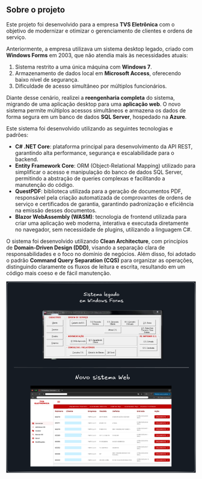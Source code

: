 <h2>Sobre o projeto</h2>

<p>
    Este projeto foi desenvolvido para a empresa <strong>TVS Eletrônica</strong> com o objetivo de modernizar e otimizar
    o gerenciamento de clientes e ordens de serviço.
</p>

<p>
    Anteriormente, a empresa utilizava um sistema desktop legado, criado com <strong>Windows Forms</strong> em 2003, 
    que não atendia mais às necessidades atuais:
</p>

<ol>
    <li>Sistema restrito a uma única máquina com <strong>Windows 7</strong>.</li>
    <li>Armazenamento de dados local em <strong>Microsoft Access</strong>, oferecendo baixo nível de segurança.</li>
    <li>Dificuldade de acesso simultâneo por múltiplos funcionários.</li>
</ol>

<p>
    Diante desse cenário, realizei a <strong>reengenharia completa</strong> do sistema, migrando de uma aplicação desktop para uma 
    <strong>aplicação web</strong>. O novo sistema permite múltiplos acessos simultâneos e armazena os dados de forma segura em um 
    banco de dados <strong>SQL Server</strong>, hospedado na <strong>Azure</strong>.
</p>

<p>Este sistema foi desenvolvido utilizando as seguintes tecnologias e padrões:</p>

<ul>
    <li>
        <strong>C# .NET Core</strong>: plataforma principal para desenvolvimento da API REST, garantindo alta performance,
        segurança e escalabilidade para o backend.
    </li>
    <li>
        <strong>Entity Framework Core</strong>: ORM (Object-Relational Mapping) utilizado para simplificar o acesso e manipulação
        do banco de dados SQL Server, permitindo a abstração de queries complexas e facilitando a manutenção do código.
    </li>
    <li>
        <strong>QuestPDF</strong>: biblioteca utilizada para a geração de documentos PDF, responsável pela criação automatizada de
        comprovantes de ordens de serviço e certificados de garantia, garantindo padronização e eficiência na emissão desses documentos.
    </li>
    <li>
        <strong>Blazor WebAssembly (WASM)</strong>: tecnologia de frontend utilizada para criar uma aplicação web moderna,
        interativa e executada diretamente no navegador, sem necessidade de plugins, utilizando a linguagem C#.
    </li>
</ul>

<p>
    O sistema foi desenvolvido utilizando <strong>Clean Architecture</strong>, com princípios de <strong>Domain-Driven Design (DDD)</strong>, 
    visando a separação clara de responsabilidades e o foco no domínio de negócios.
    Além disso, foi adotado o padrão <strong>Command Query Separation (CQS)</strong> para organizar as operações, distinguindo 
    claramente os fluxos de leitura e escrita, resultando em um código mais coeso e de fácil manutenção.
</p>

![Sistema legado X Novo Sistema Web](ex.png)
